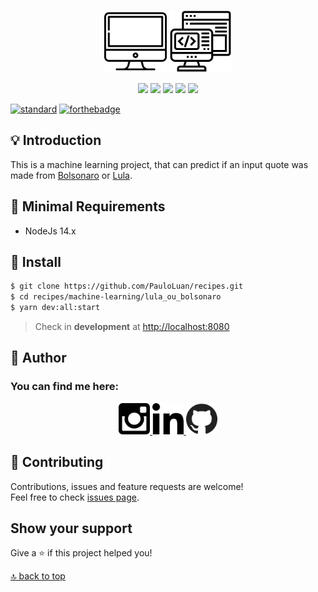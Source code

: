 <span id="top"></span>

<p align="center">
   <a href="#"><img src="https://github.com/pauloluan/assets/blob/master/front.png?raw=true" width="100"></a>
   <a href="#"><img src="https://github.com/pauloluan/assets/blob/master/back.png?raw=true" width="100"></a>
</p>

<p align="center">
  <a href="https://vuejs.org/"><img src="https://img.shields.io/badge/VueJS-2.6.x-blue?style=for-the-badge"></a>
  <a href="https://nodejs.org/en/"><img src="https://img.shields.io/badge/Node-14.x-green?style=for-the-badge"></a>
  <a href="https://www.npmjs.com/"><img src="https://img.shields.io/badge/NPM-7.x-red?style=for-the-badge"></a>
  <a href="https://nestjs.com/"><img src="https://img.shields.io/badge/NestJS-7.x-red?style=for-the-badge"></a>
  <a href="https://www.conventionalcommits.org/en/v1.0.0/"><img src="https://img.shields.io/badge/Commitizen-friendly-green?style=for-the-badge"></a>
</p>

[![standard][standard-image]][standard-url] [![forthebadge][60time-image]][60time-url]

[travis-image]: https://img.shields.io/travis/pauloluan/assets/master.svg?style=for-the-badge
[travis-url]: https://travis-ci.com/pauloluan/assets
[daviddm-image]: https://img.shields.io/david/pauloluan/assets.svg?style=for-the-badge
[daviddm-url]: https://david-dm.org/pauloluan/recipes
[coveralls-image]: http://img.shields.io/coveralls/pauloluan/assets/master.svg?style=for-the-badge
[coveralls-url]: https://coveralls.io/github/pauloluan/recipes?branch=master
[standard-image]: https://img.shields.io/badge/code%20style-standard-brightgreen.svg?style=for-the-badge
[standard-url]: http://npm.im/standard
[60time-image]: https://forthebadge.com/images/badges/60-percent-of-the-time-works-every-time.svg
[60time-url]: https://forthebadge.com

## 💡 Introduction

This is a machine learning project, that can predict if an input quote was made from [Bolsonaro](https://en.wikipedia.org/wiki/Jair_Bolsonaro) or [Lula](https://en.wikipedia.org/wiki/Luiz_In%C3%A1cio_Lula_da_Silva).

## 📝 Minimal Requirements

- NodeJs 14.x

## 🚀 Install

```sh
$ git clone https://github.com/PauloLuan/recipes.git
$ cd recipes/machine-learning/lula_ou_bolsonaro
$ yarn dev:all:start
```

> Check in **development** at [http://localhost:8080](http://localhost:8080)

## 👤 Author

### You can find me here:

<p align="center">
  <a href="http://bit.ly/reativa-insta">
    <img src="https://github.com/pauloluan/assets/blob/master/insta.png" width="50"  alt="Follow me on Instagram" />
  </a>
  <a href="https://bit.ly/pauloluan/">
    <img src="https://github.com/pauloluan/assets/blob/master/linkedin.png?raw=true" width="50" alt="Follow me on Linkedin" />
  </a>
  <a href="https://github.com/pauloluan">
    <img src="https://github.com/pauloluan/assets/blob/master/github.png?raw=true" width="50"  alt="Follow me on Github" />
  </a>
</p>

## 🤝 Contributing

Contributions, issues and feature requests are welcome!<br />Feel free to check [issues page](https://github.com/pauloluan/recipes/issues).

## Show your support

Give a ⭐️ if this project helped you!

[🔝 back to top](#top)
